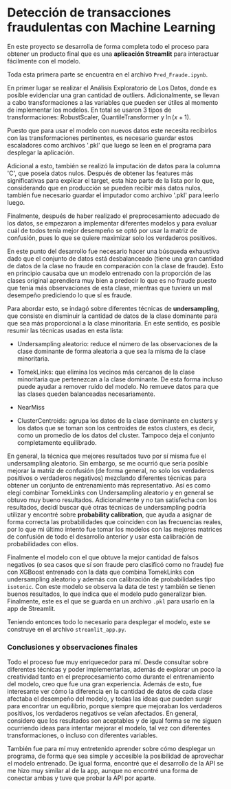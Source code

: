 # Detección de transacciones fraudulentas con Machine Learning

En este proyecto se desarrolla de forma completa todo el proceso para obtener un producto final que es una **aplicación Streamlit** para interactuar fácilmente con el modelo.

Toda esta primera parte se encuentra en el archivo `Pred_Fraude.ipynb`.

En primer lugar se realizar el Análisis Exploratorio de Los Datos, donde es posible evidenciar una gran cantidad de outliers. Adicionalmente, se llevan a cabo transformaciones a las variables que pueden ser útiles al momento de implementar los modelos. En total se usaron 3 tipos de transformaciones: RobustScaler, QuantileTransformer y $\ln(x+1)$.

Puesto que para usar el modelo con nuevos datos este necesita recibirlos con las transformaciones pertinentes, es necesario guardar estos escaladores como archivos '.pkl' que luego se leen en el programa para desplegar la aplicación.

Adicional a esto, también se realizó la imputación de datos para la columna 'C', que poseía datos nulos. Después de obtener las features más significativas para explicar el target, esta hizo parte de la lista por lo que, considerando que en producción se pueden recibir más datos nulos, también fue necesario guardar el imputador como archivo '.pkl' para leerlo luego.

Finalmente, después de haber realizado el preprocesamiento adecuado de los datos, se empezaron a implementar diferentes modelos y para evaluar cuál de todos tenía mejor desempeño se optó por usar la matriz de confusión, pues lo que se quiere maximizar solo los verdaderos positivos.

En este punto del desarrollo fue necesario hacer una búsqueda exhaustiva dado que el conjunto de datos está desbalanceado (tiene una gran cantidad de datos de la clase no fraude en comparación con la clase de fraude). Esto en principio causaba que un modelo entrenado con la proporción de las clases original aprendiera muy bien a predecir lo que es no fraude puesto que tenía más observaciones de esta clase, mientras que tuviera un mal desempeño prediciendo lo que sí es fraude.

Para abordar esto, se indagó sobre diferentes técnicas de **undersampling**, que consiste en disminuir la cantidad de datos de la clase dominante para que sea más proporcional a la clase minoritaria. En este sentido, es posible resumir las técnicas usadas en esta lista:

- Undersampling aleatorio: reduce el número de las observaciones de la clase dominante de forma aleatoria a que sea la misma de la clase minoritaria.

- TomekLinks: que elimina los vecinos más cercanos de la clase minoritaria que pertenezcan a la clase dominante. De esta forma incluso puede ayudar a remover ruido del modelo. No remueve datos para que las clases queden balanceadas necesariamente.

- NearMiss

- ClusterCentroids: agrupa los datos de la clase dominante en clusters y los datos que se toman son los centroides de estos clusters, es decir, como un promedio de los datos del cluster. Tampoco deja el conjunto completamente equilibrado.

En general, la técnica que mejores resultados tuvo por sí misma fue el undersampling aleatorio. Sin embargo, se me ocurrió que sería posible mejorar la matriz de confusión (de forma general, no solo los verdaderos positivos o verdaderos negativos) mezclando diferentes técnicas para obtener un conjunto de entrenamiento más representativo. Así es como elegí combinar TomekLinks con Undersampling aleatorio y en general se obtuvo muy bueno resultados. Adicionalmente y no tan satisfecha con los resultados, decidí buscar qué otras técnicas de undersampling podría utilizar y encontré sobre **probability calibration**, que ayuda a asignar de forma correcta las probabilidades que coinciden con las frecuencias reales, por lo que mi último intento fue tomar los modelos con las mejores matrices de confusión de todo el desarrollo anterior y usar esta calibración de probabilidades con ellos.

Finalmente el modelo con el que obtuve la mejor cantidad de falsos negativos (o sea casos que sí son fraude pero clasificó como no fraude) fue con XGBoost entrenado con la data que combina TomekLinks con undersampling aleatorio y además con calibración de probabilidades tipo `isotonic`. Con este modelo se observa la data de test y también se tienen buenos resultados, lo que indica que el modelo pudo generalizar bien. Finalmente, este es el que se guarda en un archivo `.pkl` para usarlo en la app de Streamlit.

Teniendo entonces todo lo necesario para desplegar el modelo, este se construye en el archivo `streamlit_app.py`.

### Conclusiones y observaciones finales

Todo el proceso fue muy enriquecedor para mí. Desde consultar sobre diferentes técnicas y poder implementarlas, además de explorar un poco la creatividad tanto en el preprocesamiento como durante el entrenamiento del modelo, creo que fue una gran experiencia. Además de esto, fue interesante ver cómo la diferencia en la cantidad de datos de cada clase afectaba el desempeño del modelo, y todas las ideas que pueden surgir para encontrar un equilibrio, porque siempre que mejoraban los verdaderos positivos, los verdaderos negativos se veían afectados. En general, considero que los resultados son aceptables y de igual forma se me siguen ocurriendo ideas para intentar mejorar el modelo, tal vez con diferentes transformaciones, o incluso con diferentes variables.

También fue para mí muy entretenido aprender sobre cómo desplegar un programa, de forma que sea simple y accesible la posibilidad de aprovechar el modelo entrenado. De igual forma, encontré que el desarrollo de la API se me hizo muy similar al de la app, aunque no encontré una forma de conectar ambas y tuve que probar la API por aparte.
